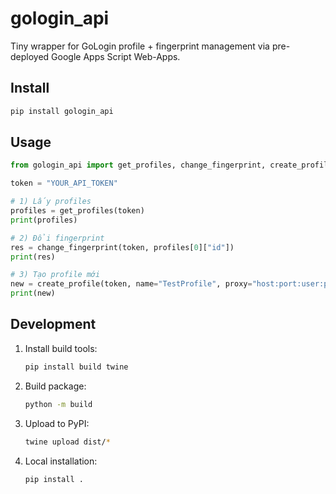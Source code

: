 # gologin_api

Tiny wrapper for GoLogin profile + fingerprint management via pre-deployed Google Apps Script Web-Apps.

## Install

```bash
pip install gologin_api
```

## Usage

```python
from gologin_api import get_profiles, change_fingerprint, create_profile

token = "YOUR_API_TOKEN"

# 1) Lấy profiles
profiles = get_profiles(token)
print(profiles)

# 2) Đổi fingerprint
res = change_fingerprint(token, profiles[0]["id"])
print(res)

# 3) Tạo profile mới
new = create_profile(token, name="TestProfile", proxy="host:port:user:pass")
print(new)
```

## Development

1. Install build tools:
   ```bash
   pip install build twine
   ```

2. Build package:
   ```bash
   python -m build
   ```

3. Upload to PyPI:
   ```bash
   twine upload dist/*
   ```

4. Local installation:
   ```bash
   pip install .
   ```

